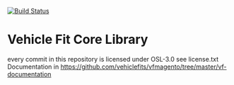 [![Build Status](https://travis-ci.org/vehiclefits/library.png?branch=master)](https://travis-ci.org/vehiclefits/library)

Vehicle Fit Core Library
=================
every commit in this repository is licensed under OSL-3.0 see license.txt
Documentation in https://github.com/vehiclefits/vfmagento/tree/master/vf-documentation
